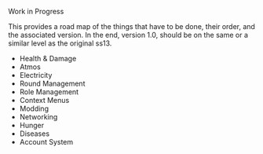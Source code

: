Work in Progress

This provides a road map of the things that have to be done, their order, and the associated version. In the end, version 1.0, should be on the same or a similar level as the original ss13.

* Health & Damage
* Atmos
* Electricity
* Round Management
* Role Management
* Context Menus
* Modding
* Networking
* Hunger
* Diseases
* Account System
